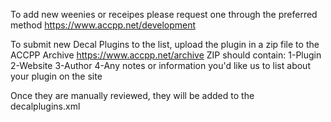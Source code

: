 To add new weenies or receipes please request one through the preferred method https://www.accpp.net/development

To submit new Decal Plugins to the list, upload the plugin in a zip file to the ACCPP Archive https://www.accpp.net/archive
ZIP should contain:
1-Plugin
2-Website
3-Author
4-Any notes or information you'd like us to list about your plugin on the site

Once they are manually reviewed, they will be added to the decalplugins.xml 
